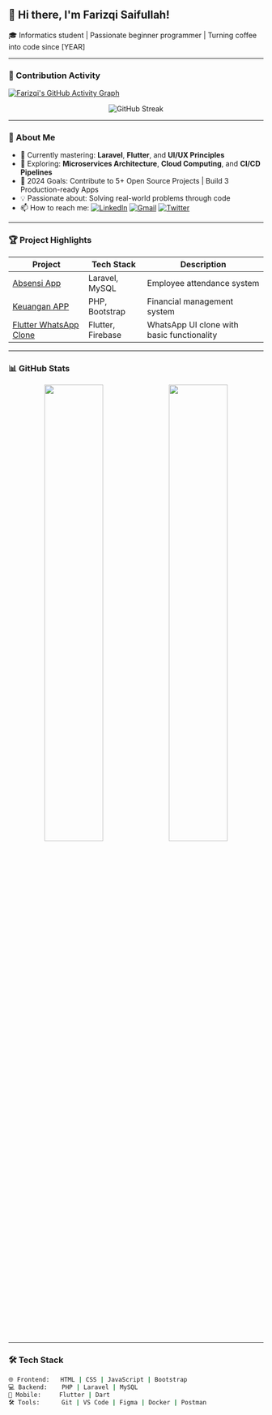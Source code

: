 ## 👋 Hi there, I'm Farizqi Saifullah!

🎓 Informatics student | Passionate beginner programmer | Turning coffee into code since [YEAR]

---

### 🌟 Contribution Activity

[![Farizqi's GitHub Activity Graph](https://github-readme-activity-graph.vercel.app/graph?username=farizqi12&theme=github-compact)](https://github.com/farizqi12)

<p align="center">
  <img src="https://github-readme-streak-stats.herokuapp.com/?user=farizqi12&theme=dark" alt="GitHub Streak"/>
</p>

---

### 🚀 About Me

- 🌱 Currently mastering: **Laravel**, **Flutter**, and **UI/UX Principles**
- 🔭 Exploring: **Microservices Architecture**, **Cloud Computing**, and **CI/CD Pipelines**
- 🎯 2024 Goals: Contribute to 5+ Open Source Projects | Build 3 Production-ready Apps
- 💡 Passionate about: Solving real-world problems through code
- 📫 How to reach me: 
  [![LinkedIn](https://img.shields.io/badge/-LinkedIn-0077B5?style=flat&logo=linkedin&logoColor=white)](www.linkedin.com/in/farizqi-saifullah)
  [![Gmail](https://img.shields.io/badge/-Gmail-D14836?style=flat&logo=gmail&logoColor=white)](mailto:muhamadfarizqi39@gmail.com)
  [![Twitter](https://img.shields.io/badge/-Twitter-1DA1F2?style=flat&logo=twitter&logoColor=white)](YOUR_TWITTER_LINK)

---

### 🏆 Project Highlights

| Project | Tech Stack | Description |
|---------|------------|-------------|
| [Absensi App](https://github.com/farizqi12/sditarrahmahlumajang) | Laravel, MySQL | Employee attendance system |
| [Keuangan APP](https://github.com/YUDHAADS/sistemkeuangan) | PHP, Bootstrap | Financial management system |
| [Flutter WhatsApp Clone](https://github.com/farizqi12/WhatsApp-abal-abal) | Flutter, Firebase | WhatsApp UI clone with basic functionality |

---

### 📊 GitHub Stats

<div align="center">
  <img width="48%" src="https://github-readme-stats.vercel.app/api?username=farizqi12&show_icons=true&theme=radical&include_all_commits=true" />
  <img width="48%" src="https://github-readme-stats.vercel.app/api/top-langs/?username=farizqi12&layout=compact&theme=tokyonight&langs_count=6" />
</div>

---

### 🛠️ Tech Stack

```bash
🌐 Frontend:   HTML | CSS | JavaScript | Bootstrap
💻 Backend:    PHP | Laravel | MySQL
📱 Mobile:     Flutter | Dart
🛠️ Tools:      Git | VS Code | Figma | Docker | Postman
